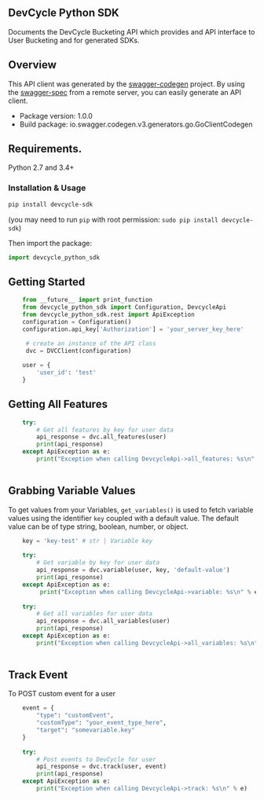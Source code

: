 ## DevCycle Python SDK
Documents the DevCycle Bucketing API which provides and API interface to User Bucketing and for generated SDKs.

## Overview
This API client was generated by the [swagger-codegen](https://github.com/swagger-api/swagger-codegen) project.  By using the [swagger-spec](https://github.com/swagger-api/swagger-spec) from a remote server, you can easily generate an API client.

- Package version: 1.0.0
- Build package: io.swagger.codegen.v3.generators.go.GoClientCodegen

## Requirements.

Python 2.7 and 3.4+

### Installation & Usage

```sh
pip install devcycle-sdk
```
(you may need to run `pip` with root permission: `sudo pip install devcycle-sdk`)

Then import the package:
```python
import devcycle_python_sdk 
```

## Getting Started

```python
    from __future__ import print_function
    from devcycle_python_sdk import Configuration, DevcycleApi
    from devcycle_python_sdk.rest import ApiException
    configuration = Configuration()
    configuration.api_key['Authorization'] = 'your_server_key_here'

     # create an instance of the API class
     dvc = DVCClient(configuration)
    
    user = {
        'user_id': 'test'
    }
```

## Getting All Features
```python
    try:
        # Get all features by key for user data
        api_response = dvc.all_features(user)
        print(api_response)
    except ApiException as e:
        print("Exception when calling DevcycleApi->all_features: %s\n" % e)
    
```

## Grabbing Variable Values
To get values from your Variables, `get_variables()` is used to fetch variable values using the identifier `key` coupled with a default value. The default value can be of type string, boolean, number, or object.
```python
    key = 'key-test' # str | Variable key
    
    try:
        # Get variable by key for user data
        api_response = dvc.variable(user, key, 'default-value')
        print(api_response)
    except ApiException as e:
         print("Exception when calling DevcycleApi->variable: %s\n" % e)
    
    try:
        # Get all variables for user data
        api_response = dvc.all_variables(user)
        print(api_response)
    except ApiException as e:
        print("Exception when calling DevcycleApi->all_variables: %s\n" % e)
    
```

## Track Event
To POST custom event for a user
```python
    event = {
        "type": "customEvent",
        "customType": "your_event_type_here",
        "target": "somevariable.key"
    }
   
    try:
        # Post events to DevCycle for user
        api_response = dvc.track(user, event)
        print(api_response)
    except ApiException as e:
        print("Exception when calling DevcycleApi->track: %s\n" % e)
```
